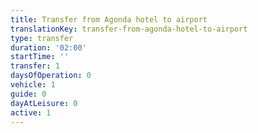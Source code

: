 ```yaml
---
title: Transfer from Agonda hotel to airport
translationKey: transfer-from-agonda-hotel-to-airport
type: transfer
duration: '02:00'
startTime: ''
transfer: 1
daysOfOperation: 0
vehicle: 1
guide: 0
dayAtLeisure: 0
active: 1
---
```

